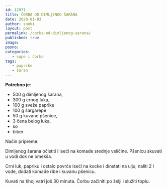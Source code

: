 ```yaml
---
id: 12971
title: ČORBA OD DIMLjENOG ŠARANA
date: 2020-01-03
author: sneki
layout: post
permalink: /corba-od-dimljenog-sarana/
published: true
image: 
posno: 
categories:
   - supe i čorbe
tags:
   - paprike
   - šaran
---
```

**Potrebno je**:

* 500 g dimljenog šarana, 
* 300 g crnog luka, 
* 100 g sveže paprike
* 100 g šargarepe
* 50 g kuvane pšenice,
* 3 čena belog luka,
* so
* biber


Način pripreme:

Dimljenog šarana očistiti i iseći na komade srednje veličine. Pšenicu skuvati u vodi dok ne omekša. 

Crni luk, papriku i ostalo povrće iseći na kocke i dinstati na ulju, naliti 2 l vode, dodati komade ribe i kuvanu pšenicu. 

Kuvati na tihoj vatri još 30 minuta. Čorbu začiniti po želji i služiti toplu.

  


